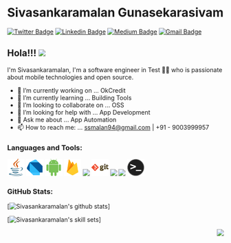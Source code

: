 
# Sivasankaramalan Gunasekarasivam
[![Twitter Badge](https://img.shields.io/badge/-@sivasankramalan-1ca0f1?style=flat-square&labelColor=1ca0f1&logo=twitter&logoColor=lightgrey&link=https://twitter.com/sivasankramalan)](https://twitter.com/sivasankramalan) [![Linkedin Badge](https://img.shields.io/badge/-sivasankaramalan-blue?style=flat-square&logo=Linkedin&logoColor=lightgrey&link=https://www.linkedin.com/in/sivasankaramalan/)](https://www.linkedin.com/in/sivasankaramalan/) [![Medium Badge](https://img.shields.io/badge/-@Shivgss-03a57a?style=flat-square&labelColor=000000&logo=Medium&link=https://medium.com/@Shivgss)](https://medium.com/@Shivgss)
[![Gmail Badge](https://img.shields.io/badge/-ssmalan94@gmail.com-c14438?style=flat-square&logo=Gmail&logoColor=lightgrey&link=mailto:ssmalan94@gmail.com)](mailto:ssmalan94@gmail.com)

## Hola!!! <img src="https://media.giphy.com/media/hvRJCLFzcasrR4ia7z/giphy.gif" width="25px">
I'm Sivasankaramalan, I'm a software engineer in Test 👨‍💻 who is passionate about mobile technologies and open source.

- 🔭 I’m currently working on ... OkCredit
- 🌱 I’m currently learning ... Building Tools
- 👯 I’m looking to collaborate on ... OSS
- 🤔 I’m looking for help with ... App Development 
- 💬 Ask me about ... App Automation
- 📫 How to reach me: ... ssmalan94@gmail.com | +91 - 9003999957


### Languages and Tools:

<code><img height="40" src="https://raw.githubusercontent.com/github/explore/80688e429a7d4ef2fca1e82350fe8e3517d3494d/topics/java/java.png"></code>
<code><img height="40" src="https://raw.githubusercontent.com/github/explore/80688e429a7d4ef2fca1e82350fe8e3517d3494d/topics/dart/dart.png"></code>
<code><img height="40" src="https://raw.githubusercontent.com/github/explore/80688e429a7d4ef2fca1e82350fe8e3517d3494d/topics/android/android.png"></code>
<code><img height="40" src="https://raw.githubusercontent.com/github/explore/80688e429a7d4ef2fca1e82350fe8e3517d3494d/topics/firebase/firebase.png"></code>
<code><img height="40" src="http://jenkins-ci.org/sites/default/files/jenkins_logo.png"></code>
<code><img height="40" src="https://raw.githubusercontent.com/github/explore/80688e429a7d4ef2fca1e82350fe8e3517d3494d/topics/git/git.png"></code>
<code><img height="40" src="https://cdn.iconscout.com/icon/free/png-512/aws-1869025-1583149.png"></code>
<code><img height="40" src="https://i.imgur.com/VyjCJuz.png"></code>
<code><img height="40" src="https://raw.githubusercontent.com/github/explore/80688e429a7d4ef2fca1e82350fe8e3517d3494d/topics/terminal/terminal.png"></code>

### GitHub Stats:

[![Sivasankaramalan's github stats](https://github-readme-stats.vercel.app/api?username=Sivasankaramalan&count_private=true&include_all_commits=true&theme=radical)]

[![Sivasankaramalan's skill sets](https://github-readme-stats.vercel.app/api/top-langs/?username=Sivasankaramalan&theme=tokyonight&layout=compact&)]

<a>
  <img align="right" src="https://github-readme-stats.vercel.app/api/top-langs/?username=Sivasankaramalan&theme=tokyonight&layout=compact&"/>
</a>

<!--
**Sivasankaramalan/Sivasankaramalan** is a ✨ _special_ ✨ repository because its `README.md` (this file) appears on your GitHub profile.

